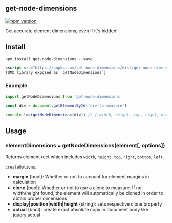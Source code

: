 ## get-node-dimensions

[![npm version](https://badge.fury.io/js/get-node-dimensions.svg)](https://badge.fury.io/js/get-node-dimensions)

Get accurate element dimensions, even if it's hidden!

## Install

`npm install get-node-dimensions --save`

```html
<script src="https://unpkg.com/get-node-dimensions/dist/get-node-dimensions.js"></script>
(UMD library exposed as `getNodeDimensions`)
```

### Example

```js
import getNodeDimensions from 'get-node-dimensions'

const div = document.getElementById('div-to-measure')

console.log(getNodeDimensions(div)) // { width, height, top, right, bottom, left }
```

## Usage

### elementDimensions = getNodeDimensions(element[, options])

Returns element rect which includes `width`, `height`, `top`, `right`, `bottom`, `left`.

`createOptions`:

- **margin** {bool}: Whether or not to account for element margins in calculation
- **clone** {bool}: Whether or not to use a clone to measure. If no width/height found, the element will automatically be cloned in order to obtain proper dimensions
- **display|position|width|height** {string}: sets respective clone property
- **actual** {bool}: create exact absolute copy in document body like jquery.actual
